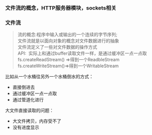 ### 文件流的概念，HTTP服务器模块，sockets相关

### 文件流
> 流的概念:程序中输入或输出的一个连续的字节序列;  
> 文件流就是以面向对象的概念对文件数据进行的抽象  
> 文件流定义了一些对文件数据的操作方式  
API:  实际上和通过buffer读取文件一样，是通过缓冲区一点一点取
fs.createReadStream() =>得到一个ReadbleStream  
fs.createWriteStream()=>得到一个WritableStream

比如从一个水桶往另外一个水桶倒水的方式：
* 直接倒进去
* 通过缓冲区一点一点取
* 通过管道化进行

大文件直接读取的问题：
* 大文件拷贝，内存受不了
* 没有进度显示
